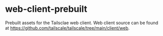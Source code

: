 # web-client-prebuilt

Prebuilt assets for the Tailsclae web client. Web client source can be found
at <https://github.com/tailscale/tailscale/tree/main/client/web>.
